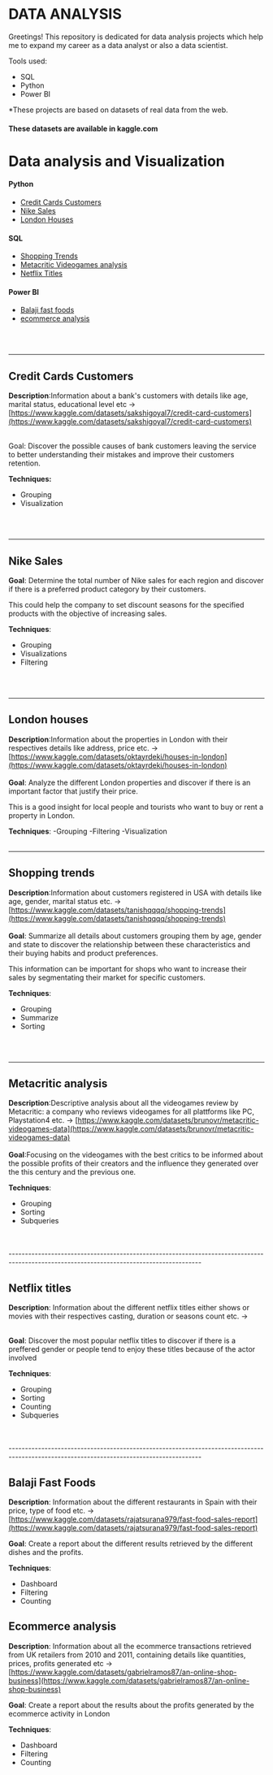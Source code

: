 # DATA ANALYSIS
Greetings!
This repository is dedicated for data analysis projects which help me to expand my career as a data analyst or also a data scientist.

Tools used: 
- SQL
- Python
- Power BI



*These projects are based on datasets of real data from the web.

#### These datasets are available in kaggle.com 



 # Data analysis and Visualization


 #### Python 
- [Credit Cards Customers](Python/data_analysis_visualizations/credit_cards_customers.ipynb)
- [Nike Sales](Python/data_analysis_visualizations/nike_sales_2024.ipynb)
- [London Houses](Python/london_houses.ipynb)

#### SQL 
- [Shopping Trends](SQL/netflix_titles.sql)
- [Metacritic Videogames analysis](SQL/videogames_analysis.sql)
- [Netflix Titles]((SQL/netflix_titles.sql))



#### Power BI 
- [Balaji fast foods](power_bi/Bajali_fast_foods.pbix)
- [ecommerce analysis](power_bi/ecommerce_transactions.pbix)

 
<br>
<br>


-----------------------------------------------------------

## **Credit Cards Customers**

**Description**:Information about a bank's customers with details like age, marital status, educational level etc -> [https://www.kaggle.com/datasets/sakshigoyal7/credit-card-customers](https://www.kaggle.com/datasets/sakshigoyal7/credit-card-customers)
<br>
<br>


Goal: Discover the possible causes of bank customers leaving the service to better understanding their mistakes and improve their customers retention.


**Techniques:**
- Grouping
- Visualization

<br>
<br>



--------------------------------------------------------


  ## **Nike Sales**


  **Goal**: Determine the total number of Nike sales for each region and discover if there is a preferred product category by their customers.
  
  This could help the company to set discount seasons for the specified products with the objective of increasing sales.

  **Techniques**:
  - Grouping
  - Visualizations
  - Filtering

  <br>
  <br>


--------------------------------------------------------------------------------------------------------------------------------------------


## **London houses**
**Description**:Information about the properties in London with their respectives details like address, price etc. -> [https://www.kaggle.com/datasets/oktayrdeki/houses-in-london](https://www.kaggle.com/datasets/oktayrdeki/houses-in-london)
<br>
<br>
**Goal**: Analyze the different London properties and discover if there is an important factor that justify their price.

This is a good insight for local people and tourists who want to buy or rent a property in London.

**Techniques**:
-Grouping
-Filtering
-Visualization
<br>
<br>

-----------------------------------------------------------------------------------------------------------------------------------------

## **Shopping trends**
**Description**:Information about customers registered in USA with details like age, gender, marital status etc. -> [https://www.kaggle.com/datasets/tanishqqqq/shopping-trends](https://www.kaggle.com/datasets/tanishqqqq/shopping-trends)
<br>
<br>
**Goal**: Summarize all details about customers grouping them by age, gender and state to discover the relationship between these characteristics and their buying habits and product preferences.

This information can be important for shops who want to increase their sales by segmentating their market for specific customers.


**Techniques**:
- Grouping
- Summarize
- Sorting

<br>
<br>



------------------------------------------------------------------------------------------------------------------------------------------


## **Metacritic analysis**
**Description**:Descriptive analysis about all the videogames review by Metacritic: a company who reviews videogames for all plattforms like PC, Playstation4 etc. -> [https://www.kaggle.com/datasets/brunovr/metacritic-videogames-data](https://www.kaggle.com/datasets/brunovr/metacritic-videogames-data)
<br>
<br>
**Goal**:Focusing on the videogames with the best critics to be informed about the possible profits of their creators and the influence they generated over the this century and the previous one.

**Techniques**:
- Grouping
- Sorting
- Subqueries


<br>
<br>
-----------------------------------------------------------------------------------------------------------------------------------------

## **Netflix titles**
**Description**: Information about the different netflix titles either shows or movies with their respectives casting, duration or seasons count etc. -> 
<br>
<br>

**Goal**: Discover the most popular netflix titles to discover if there is a preffered gender or people tend to enjoy these titles because of the actor involved

**Techniques**:
- Grouping
- Sorting
- Counting
- Subqueries

<br>
<br>
-----------------------------------------------------------------------------------------------------------------------------------------


## **Balaji Fast Foods**

**Description**: Information about the different restaurants in Spain with their price, type of food etc. -> [https://www.kaggle.com/datasets/rajatsurana979/fast-food-sales-report](https://www.kaggle.com/datasets/rajatsurana979/fast-food-sales-report)

**Goal**: Create a report about the different results retrieved by the different dishes and the profits.

**Techniques**:
- Dashboard
- Filtering
- Counting


## **Ecommerce analysis**

**Description**: Information about all the ecommerce transactions retrieved from UK retailers from 2010 and 2011, containing details like quantities, prices, profits generated etc -> [https://www.kaggle.com/datasets/gabrielramos87/an-online-shop-business](https://www.kaggle.com/datasets/gabrielramos87/an-online-shop-business)


**Goal**: Create a report about the results about the profits generated by the ecommerce activity in London 


**Techniques**:

- Dashboard
- Filtering
- Counting






 
      
      
 
 

















 
  

 





 


